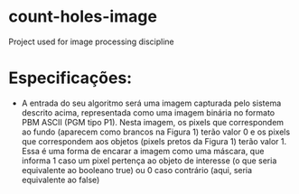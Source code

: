 # count-holes-image
Project used for image processing discipline


# Especificações:
- A entrada do seu algoritmo será uma imagem capturada pelo sistema descrito acima, representada como uma
imagem binária no formato PBM ASCII (PGM tipo P1). Nesta imagem, os pixels que correspondem ao
fundo (aparecem como brancos na Figura 1) terão valor 0 e os pixels que correspondem aos objetos (pixels
pretos da Figura 1) terão valor 1. Essa é uma forma de encarar a imagem como uma máscara, que informa 1
caso um pixel pertença ao objeto de interesse (o que seria equivalente ao booleano true) ou 0 caso contrário
(aqui, seria equivalente ao false)
